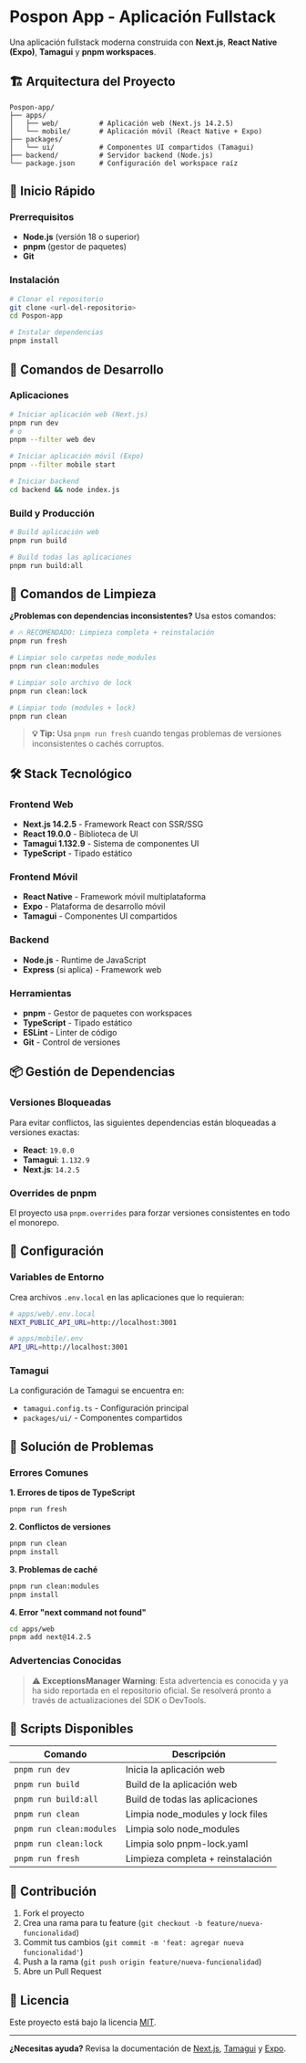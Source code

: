 # Pospon App - Aplicación Fullstack

Una aplicación fullstack moderna construida con **Next.js**, **React Native (Expo)**, **Tamagui** y **pnpm workspaces**.

## 🏗️ Arquitectura del Proyecto

```
Pospon-app/
├── apps/
│   ├── web/          # Aplicación web (Next.js 14.2.5)
│   └── mobile/       # Aplicación móvil (React Native + Expo)
├── packages/
│   └── ui/           # Componentes UI compartidos (Tamagui)
├── backend/          # Servidor backend (Node.js)
└── package.json      # Configuración del workspace raíz
```

## 🚀 Inicio Rápido

### Prerrequisitos
- **Node.js** (versión 18 o superior)
- **pnpm** (gestor de paquetes)
- **Git**

### Instalación
```bash
# Clonar el repositorio
git clone <url-del-repositorio>
cd Pospon-app

# Instalar dependencias
pnpm install
```

## 📱 Comandos de Desarrollo

### Aplicaciones
```bash
# Iniciar aplicación web (Next.js)
pnpm run dev
# o
pnpm --filter web dev

# Iniciar aplicación móvil (Expo)
pnpm --filter mobile start

# Iniciar backend
cd backend && node index.js
```

### Build y Producción
```bash
# Build aplicación web
pnpm run build

# Build todas las aplicaciones
pnpm run build:all
```

## 🧹 Comandos de Limpieza

**¿Problemas con dependencias inconsistentes?** Usa estos comandos:

```bash
# 🔥 RECOMENDADO: Limpieza completa + reinstalación
pnpm run fresh

# Limpiar solo carpetas node_modules
pnpm run clean:modules

# Limpiar solo archivo de lock
pnpm run clean:lock

# Limpiar todo (modules + lock)
pnpm run clean
```

> **💡 Tip:** Usa `pnpm run fresh` cuando tengas problemas de versiones inconsistentes o cachés corruptos.

## 🛠️ Stack Tecnológico

### Frontend Web
- **Next.js 14.2.5** - Framework React con SSR/SSG
- **React 19.0.0** - Biblioteca de UI
- **Tamagui 1.132.9** - Sistema de componentes UI
- **TypeScript** - Tipado estático

### Frontend Móvil
- **React Native** - Framework móvil multiplataforma
- **Expo** - Plataforma de desarrollo móvil
- **Tamagui** - Componentes UI compartidos

### Backend
- **Node.js** - Runtime de JavaScript
- **Express** (si aplica) - Framework web

### Herramientas
- **pnpm** - Gestor de paquetes con workspaces
- **TypeScript** - Tipado estático
- **ESLint** - Linter de código
- **Git** - Control de versiones

## 📦 Gestión de Dependencias

### Versiones Bloqueadas
Para evitar conflictos, las siguientes dependencias están bloqueadas a versiones exactas:

- **React**: `19.0.0`
- **Tamagui**: `1.132.9`
- **Next.js**: `14.2.5`

### Overrides de pnpm
El proyecto usa `pnpm.overrides` para forzar versiones consistentes en todo el monorepo.

## 🔧 Configuración

### Variables de Entorno
Crea archivos `.env.local` en las aplicaciones que lo requieran:

```bash
# apps/web/.env.local
NEXT_PUBLIC_API_URL=http://localhost:3001

# apps/mobile/.env
API_URL=http://localhost:3001
```

### Tamagui
La configuración de Tamagui se encuentra en:
- `tamagui.config.ts` - Configuración principal
- `packages/ui/` - Componentes compartidos

## 🐛 Solución de Problemas

### Errores Comunes

**1. Errores de tipos de TypeScript**
```bash
pnpm run fresh
```

**2. Conflictos de versiones**
```bash
pnpm run clean
pnpm install
```

**3. Problemas de caché**
```bash
pnpm run clean:modules
pnpm install
```

**4. Error "next command not found"**
```bash
cd apps/web
pnpm add next@14.2.5
```

### Advertencias Conocidas

> ⚠️ **ExceptionsManager Warning**: Esta advertencia es conocida y ya ha sido reportada en el repositorio oficial. Se resolverá pronto a través de actualizaciones del SDK o DevTools.

## 📝 Scripts Disponibles

| Comando | Descripción |
|---------|-------------|
| `pnpm run dev` | Inicia la aplicación web |
| `pnpm run build` | Build de la aplicación web |
| `pnpm run build:all` | Build de todas las aplicaciones |
| `pnpm run clean` | Limpia node_modules y lock files |
| `pnpm run clean:modules` | Limpia solo node_modules |
| `pnpm run clean:lock` | Limpia solo pnpm-lock.yaml |
| `pnpm run fresh` | Limpieza completa + reinstalación |

## 🤝 Contribución

1. Fork el proyecto
2. Crea una rama para tu feature (`git checkout -b feature/nueva-funcionalidad`)
3. Commit tus cambios (`git commit -m 'feat: agregar nueva funcionalidad'`)
4. Push a la rama (`git push origin feature/nueva-funcionalidad`)
5. Abre un Pull Request

## 📄 Licencia

Este proyecto está bajo la licencia [MIT](LICENSE).

---

**¿Necesitas ayuda?** Revisa la documentación de [Next.js](https://nextjs.org/docs), [Tamagui](https://tamagui.dev) y [Expo](https://docs.expo.dev).

